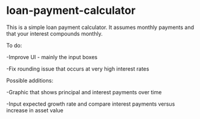 # loan-payment-calculator
This is a simple loan payment calculator. It assumes monthly payments and that your interest compounds monthly.

To do:

-Improve UI - mainly the input boxes

-Fix rounding issue that occurs at very high interest rates

Possible additions:

-Graphic that shows principal and interest payments over time

-Input expected growth rate and compare interest payments versus increase in asset value

